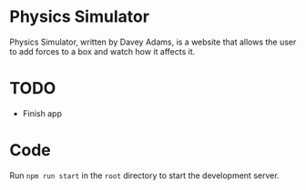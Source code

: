 # Physics Simulator

Physics Simulator, written by Davey Adams, is a website that allows the user to add forces to a box and watch how it affects it.

# TODO

- Finish app

# Code

Run `npm run start` in the `root` directory to start the development server.